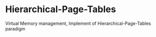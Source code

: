 # Hierarchical-Page-Tables
Virtual Memory management, Implement of Hierarchical-Page-Tables paradigm
